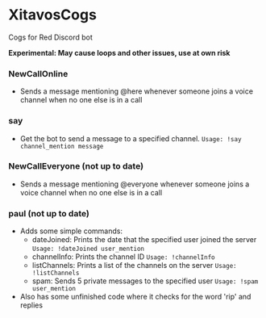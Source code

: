 # XitavosCogs
Cogs for Red Discord bot

**Experimental: May cause loops and other issues, use at own risk**

### NewCallOnline
- Sends a message mentioning @here whenever someone joins a voice channel when no one else is in a call

### say
- Get the bot to send a message to a specified channel. ```Usage: !say channel_mention message```

### NewCallEveryone (not up to date)
- Sends a message mentioning @everyone whenever someone joins a voice channel when no one else is in a call

### paul (not up to date)
- Adds some simple commands: 
    - dateJoined: Prints the date that the specified user joined the server ```Usage: !dateJoined user_mention```
    - channelInfo: Prints the channel ID ```Usage: !channelInfo```
    - listChannels: Prints a list of the channels on the server ```Usage: !listChannels```
    - spam: Sends 5 private messages to the specified user ```Usage: !spam user_mention```
- Also has some unfinished code where it checks for the word 'rip' and replies
